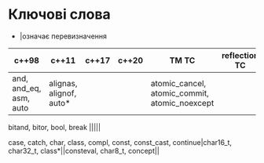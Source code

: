 # Ключові слова

* |означає перевизначення

c++98 | c++11 | c++17 | c++20 | TM TC | reflection TC
--|--|--|---|---|---
and, and_eq, asm, auto|alignas, alignof, auto*|||atomic_cancel, atomic_commit, atomic_noexcept|

bitand, bitor, bool, break |||||

case, catch, char, class, compl, const, const_cast, continue|char16_t, char32_t, class*||consteval, char8_t, concept||



